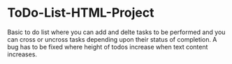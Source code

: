 # ToDo-List-HTML-Project

Basic to do list where you can add and delte tasks to be performed and you can cross or uncross tasks depending upon their status of completion.
A bug has to be fixed where height of todos increase when text content increases.
